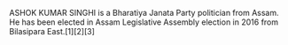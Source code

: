 ASHOK KUMAR SINGHI is a Bharatiya Janata Party politician from Assam. He has been elected in Assam Legislative Assembly election in 2016 from Bilasipara East.[1][2][3]
